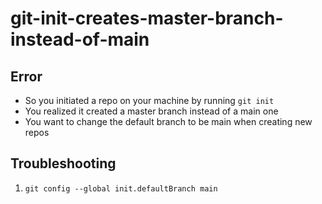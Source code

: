 
# git-init-creates-master-branch-instead-of-main

## Error

- So you initiated a repo on your machine by running `git init`
- You realized it created a master branch instead of a main one
- You want to change the default branch to be main when creating new repos


## Troubleshooting

1. `git config --global init.defaultBranch main` 
